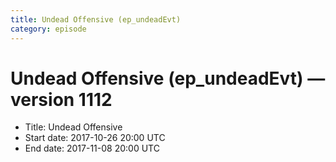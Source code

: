 ```yaml
---
title: Undead Offensive (ep_undeadEvt)
category: episode
---
```


# Undead Offensive (ep_undeadEvt) — version 1112



  * Title: Undead Offensive
  * Start date: 2017-10-26 20:00 UTC
  * End date: 2017-11-08 20:00 UTC

